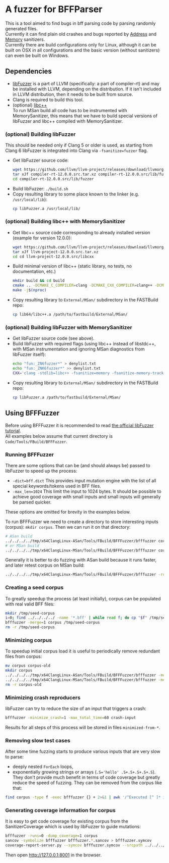 # A fuzzer for BFFParser
This is a tool aimed to find bugs in bff parsing code by parsing randomly generated files.  
Currently it can find plain old crashes and bugs reported by [Address](https://clang.llvm.org/docs/AddressSanitizer.html) and [Memory](https://clang.llvm.org/docs/MemorySanitizer.html) sanitizers.  
Currently there are build configurations only for Linux, although it can be built on OSX in all configurations and the basic version (without sanitizers) can even be built on Windows.

## Dependencies
*   [libFuzzer](http://llvm.org/docs/LibFuzzer.html) is a part of LLVM (specifically: a part of compiler-rt) and may be installed with LLVM, depending on the distribution. If it isn't included in LLVM distribution, then it needs to be built from source.
*   Clang is required to build this tool.
*   (optional) [libc++](http://libcxx.llvm.org/docs/)  
    To run MSan build all code has to be instrumented with MemorySanitizer, this means that we have to build special versions of libFuzzer and libc++ compiled with MemorySanitizer.

### (optional) Building libFuzzer
This should be needed only if Clang 5 or older is used, as starting from Clang 6 libFuzzer is integrated into Clang via `-fsanitize=fuzzer` flag.
*   Get libFuzzer source code:
    ```bash
    wget https://github.com/llvm/llvm-project/releases/download/llvmorg-12.0.0/compiler-rt-12.0.0.src.tar.xz
    tar xJf compiler-rt-12.0.0.src.tar.xz compiler-rt-12.0.0.src/lib/fuzzer
    cd compiler-rt-12.0.0.src/lib/fuzzer
    ```
*   Build libFuzzer: `./build.sh`
*   Copy resulting library to some place known to the linker (e.g. `/usr/local/lib`):
    ```bash
    cp libFuzzer.a /usr/local/lib/
    ```

### (optional) Building libc++ with MemorySanitizer
*   Get libc++ source code corresponding to already installed version (example for version 12.0.0):
    ```bash
    wget https://github.com/llvm/llvm-project/releases/download/llvmorg-12.0.0/llvm-project-12.0.0.src.tar.xz
    tar xJf llvm-project-12.0.0.src.tar.xz
    cd cd llvm-project-12.0.0.src/libcxx
    ```
*   Build minimal version of libc++ (static library, no tests, no documentation, etc.)
    ```bash
    mkdir build && cd build
    cmake .. -DCMAKE_C_COMPILER=clang -DCMAKE_CXX_COMPILER=clang++ -DCMAKE_BUILD_TYPE=Release -DLLVM_USE_SANITIZER=MemoryWithOrigins -DLIBCXX_USE_COMPILER_RT=ON -DLIBCXX_CXX_ABI=libcxxabi -DLIBCXX_CXX_ABI_INCLUDE_PATHS=/usr/include/c++/v1 -DLIBCXX_ENABLE_SHARED=NO -DLIBCXX_ENABLE_EXPERIMENTAL_LIBRARY=NO -DLIBCXX_INCLUDE_BENCHMARKS=NO -DLIBCXX_INCLUDE_TESTS=NO -DLIBCXX_INCLUDE_DOCS=NO
    make -j$(nproc)
    ```
*   Copy resulting library to `External/MSan/` subdirectory in the FASTBuild repo:
    ```bash
    cp lib64/libc++.a /path/to/fastbuild/External/MSan/
    ```

### (optional) Building libFuzzer with MemorySanitizer
*   Get libFuzzer source code (see above).
*   Build libFuzzer with required flags (using libc++ instead of libstdc++, with MSan instrumentation and ignoring MSan diagnostics from libFuzzer itself):
    ```bash
    echo "fun:_ZN6fuzzer*" > denylist.txt
    echo "fun:_ZNK6fuzzer*" >> denylist.txt
    CXX='clang -stdlib=libc++ -fsanitize=memory -fsanitize-memory-track-origins -fsanitize-blacklist=denylist.txt' ./build.sh
    ```
*   Copy resulting library to `External/MSan/` subdirectory in the FASTBuild repo:
    ```bash
    cp libFuzzer.a /path/to/fastbuild/External/MSan/
    ```

## Using BFFFuzzer
Before using BFFFuzzer it is recommended to read [the official libFuzzer tutorial](https://github.com/google/fuzzer-test-suite/blob/master/tutorial/libFuzzerTutorial.md).  
All examples below assume that current directory is `Code/Tools/FBuild/BFFFuzzer`.

### Running BFFFuzzer
There are some options that can be (and should always be) passed to libFuzzer to speed up the process:
*   `-dict=bff.dict` This provides input mutation engine with the list of all special keywords/tokens used in BFF files.
*   `-max_len=1024` This limit the input to 1024 bytes. It should be possible to achieve good coverage with small inputs and small inputs will generally be parsed quicker.

These options are omitted for brevity in the examples below.

To run BFFFuzzer we need to create a directory to store interesting inputs (corpus): `mkdir corpus`.
Then we can run it on that directory:
```bash
# ASan build
../../../../tmp/x64ClangLinux-ASan/Tools/FBuild/BFFFuzzer/bfffuzzer corpus
# or MSan build
../../../../tmp/x64ClangLinux-MSan/Tools/FBuild/BFFFuzzer/bfffuzzer corpus
```
Generally it is better to do fuzzing with ASan build because it runs faster, and later retest corpus on MSan build:
```bash
../../../../tmp/x64ClangLinux-MSan/Tools/FBuild/BFFFuzzer/bfffuzzer -runs=0 corpus
```

### Creating a seed corpus
To greatly speedup the process (at least initially), corpus can be populated with real valid BFF files:
```bash
mkdir /tmp/seed-corpus
i=0; find ../../../../ -name '*.bff' | while read f; do cp "$f" /tmp/seed-corpus/$i; i=$((i+1)); done
bfffuzzer -merge=1 corpus /tmp/seed-corpus
rm -r /tmp/seed-corpus
```

### Minimizing corpus
To speedup initial corpus load it is useful to periodically remove redundant files from corpus:
```bash
mv corpus corpus-old
mkdir corpus
../../../../tmp/x64ClangLinux-ASan/Tools/FBuild/BFFFuzzer/bfffuzzer -merge=1 corpus corpus-old
../../../../tmp/x64ClangLinux-MSan/Tools/FBuild/BFFFuzzer/bfffuzzer -merge=1 corpus corpus-old
rm -r corpus-old
```

### Minimizing crash reproducers
libFuzzer can try to reduce the size of an input that triggers a crash:
```bash
bfffuzzer -minimize_crash=1 -max_total_time=60 crash-input
```
Results for all steps of this process will be stored in files `minimized-from-*`.

### Removing slow test cases
After some time fuzzing starts to produce various inputs that are very slow to parse:
* deeply nested `ForEach` loops,
* exponentially growing strings or arrays (`.S='hello' .S+.S+.S+.S+.S`).
They don't provide much benefit in terms of code coverage but greatly reduce the speed of fuzzing.
They can be removed from the corpus like that:
```bash
find corpus -type f -exec bfffuzzer {} + 2>&1 | awk '/^Executed [^ ]* in ([0-9])* ms$/ { if ($4 > 20) print $2 }' | xargs rm -v
```

### Generating coverage information for corpus
It is easy to get code coverage for existing corpus from the SanitizerCoverage which is used by libFuzzer to guide mutations:
```bash
bfffuzzer -runs=0 -dump_coverage=1 corpus
sancov -symbolize bfffuzzer bfffuzzer.*.sancov > bfffuzzer.symcov
coverage-report-server.py --symcov bfffuzzer.symcov --srcpath ../../../../
```
Then open http://127.0.0.1:8001 in the browser.
